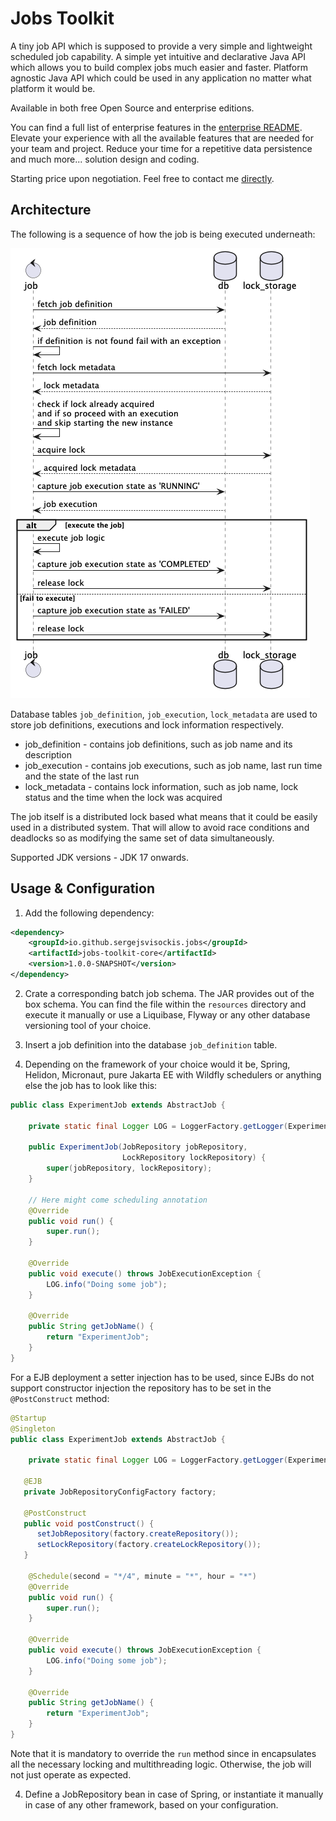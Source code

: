 # Jobs Toolkit

A tiny job API which is supposed to provide a very simple and lightweight scheduled job capability. A simple yet
intuitive and declarative Java API which allows you to build complex jobs much easier and faster.
Platform agnostic Java API which could be used in any application no matter what platform it would be.

Available in both free Open Source and enterprise editions.

You can find a full list of enterprise features in the [enterprise README](./enterprise.md). Elevate your experience
with all the available features that are needed for your team and project.
Reduce your time for a repetitive data persistence and much more... solution design and coding.

Starting price upon negotiation. Feel free to contact me [directly](mailto:sergei.visotsky@gmail.com).

## Architecture

The following is a sequence of how the job is being executed underneath:

![Sequence diagram](./docs/sequence.png)

Database tables `job_definition`, `job_execution`, `lock_metadata` are used to store job definitions, executions and
lock information respectively.
* job_definition - contains job definitions, such as job name and its description
* job_execution - contains job executions, such as job name, last run time and the state of the last run
* lock_metadata - contains lock information, such as job name, lock status and the time when the lock was acquired

The job itself is a distributed lock based what means that it could be easily used in a distributed system.
That will allow to avoid race conditions and deadlocks so as modifying the same set of data simultaneously.

Supported JDK versions - JDK 17 onwards.

## Usage & Configuration

1. Add the following dependency:
```xml
<dependency>
    <groupId>io.github.sergejsvisockis.jobs</groupId>
    <artifactId>jobs-toolkit-core</artifactId>
    <version>1.0.0-SNAPSHOT</version>
</dependency>
```

2. Crate a corresponding batch job schema. The JAR provides out of the box schema.
   You can find the file within the `resources` directory and execute it manually or use a Liquibase, 
   Flyway or any other database versioning tool of your choice.
3. Insert a job definition into the database `job_definition` table.

3. Depending on the framework of your choice would it be, Spring, Helidon, Micronaut, pure Jakarta EE with Wildfly 
   schedulers or anything else the job has to look like this:
```java
public class ExperimentJob extends AbstractJob {

    private static final Logger LOG = LoggerFactory.getLogger(ExperimentJob.class);

    public ExperimentJob(JobRepository jobRepository, 
                         LockRepository lockRepository) {
        super(jobRepository, lockRepository);
    }

    // Here might come scheduling annotation
    @Override
    public void run() {
        super.run();
    }

    @Override
    public void execute() throws JobExecutionException {
        LOG.info("Doing some job");
    }

    @Override
    public String getJobName() {
        return "ExperimentJob";
    }
}
```

For a EJB deployment a setter injection has to be used, since EJBs do not support constructor injection the repository
has to be set in the `@PostConstruct` method:
```java
@Startup
@Singleton
public class ExperimentJob extends AbstractJob {

    private static final Logger LOG = LoggerFactory.getLogger(ExperimentJob.class);

   @EJB
   private JobRepositoryConfigFactory factory;

   @PostConstruct
   public void postConstruct() {
      setJobRepository(factory.createRepository());
      setLockRepository(factory.createLockRepository());
   }

    @Schedule(second = "*/4", minute = "*", hour = "*")
    @Override
    public void run() {
        super.run();
    }

    @Override
    public void execute() throws JobExecutionException {
        LOG.info("Doing some job");
    }

    @Override
    public String getJobName() {
        return "ExperimentJob";
    }
}
```

Note that it is mandatory to override the `run` method since in encapsulates all the necessary 
locking and multithreading logic. Otherwise, the job will not just operate as expected.

4. Define a JobRepository bean in case of Spring, or instantiate it manually in case of any other framework,
   based on your configuration.